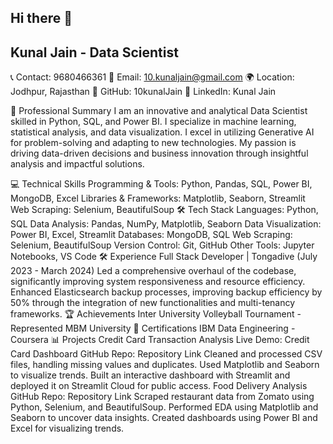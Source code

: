 ## Hi there 👋
## Kunal Jain - Data Scientist
📞 Contact: 9680466361
📧 Email: 10.kunaljain@gmail.com
🌍 Location: Jodhpur, Rajasthan
👤 GitHub: 10kunalJain
🔗 LinkedIn: Kunal Jain

📜 Professional Summary
I am an innovative and analytical Data Scientist skilled in Python, SQL, and Power BI. I specialize in machine learning, statistical analysis, and data visualization. I excel in utilizing Generative AI for problem-solving and adapting to new technologies. My passion is driving data-driven decisions and business innovation through insightful analysis and impactful solutions.

💻 Technical Skills
Programming & Tools: Python, Pandas, SQL, Power BI, MongoDB, Excel
Libraries & Frameworks: Matplotlib, Seaborn, Streamlit
Web Scraping: Selenium, BeautifulSoup
🛠️ Tech Stack
Languages: Python, SQL
Data Analysis: Pandas, NumPy, Matplotlib, Seaborn
Data Visualization: Power BI, Excel, Streamlit
Databases: MongoDB, SQL
Web Scraping: Selenium, BeautifulSoup
Version Control: Git, GitHub
Other Tools: Jupyter Notebooks, VS Code
🛠️ Experience
Full Stack Developer | Tongadive (July 2023 - March 2024)
Led a comprehensive overhaul of the codebase, significantly improving system responsiveness and resource efficiency.
Enhanced Elasticsearch backup processes, improving backup efficiency by 50% through the integration of new functionalities and multi-tenancy frameworks.
🏆 Achievements
Inter University Volleyball Tournament - Represented MBM University
📜 Certifications
IBM Data Engineering - Coursera
📊 Projects
Credit Card Transaction Analysis
Live Demo: Credit Card Dashboard
GitHub Repo: Repository Link
Cleaned and processed CSV files, handling missing values and duplicates.
Used Matplotlib and Seaborn to visualize trends.
Built an interactive dashboard with Streamlit and deployed it on Streamlit Cloud for public access.
Food Delivery Analysis
GitHub Repo: Repository Link
Scraped restaurant data from Zomato using Python, Selenium, and BeautifulSoup.
Performed EDA using Matplotlib and Seaborn to uncover data insights.
Created dashboards using Power BI and Excel for visualizing trends.
<!--
**10kunalJain/10kunalJain** is a ✨ _special_ ✨ repository because its `README.md` (this file) appears on your GitHub profile.

Here are some ideas to get you started:

- 🔭 I’m currently working on ...
- 🌱 I’m currently learning ...
- 👯 I’m looking to collaborate on ...
- 🤔 I’m looking for help with ...
- 💬 Ask me about ...
- 📫 How to reach me: ...
- 😄 Pronouns: ...
- ⚡ Fun fact: ...
-->
